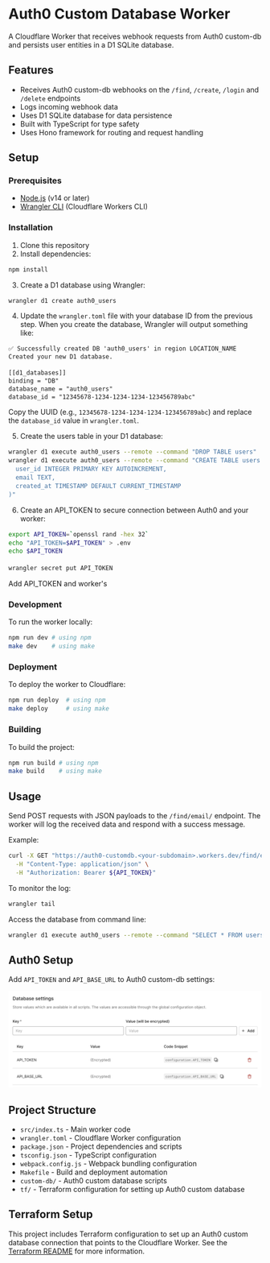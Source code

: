 # Auth0 Custom Database Worker

A Cloudflare Worker that receives webhook requests from Auth0 custom-db and persists user entities in a D1 SQLite database.

## Features

- Receives Auth0 custom-db webhooks on the `/find`, `/create`, `/login` and `/delete` endpoints
- Logs incoming webhook data
- Uses D1 SQLite database for data persistence
- Built with TypeScript for type safety
- Uses Hono framework for routing and request handling

## Setup

### Prerequisites

- [Node.js](https://nodejs.org/) (v14 or later)
- [Wrangler CLI](https://developers.cloudflare.com/workers/wrangler/get-started/) (Cloudflare Workers CLI)

### Installation

1. Clone this repository
2. Install dependencies:

```bash
npm install
```

3. Create a D1 database using Wrangler:

```bash
wrangler d1 create auth0_users
```

4. Update the `wrangler.toml` file with your database ID from the previous step. When you create the database, Wrangler will output something like:

```
✅ Successfully created DB 'auth0_users' in region LOCATION_NAME
Created your new D1 database.

[[d1_databases]]
binding = "DB"
database_name = "auth0_users"
database_id = "12345678-1234-1234-1234-123456789abc"
```

Copy the UUID (e.g., `12345678-1234-1234-1234-123456789abc`) and replace the `database_id` value in `wrangler.toml`.

5. Create the users table in your D1 database:

```bash
wrangler d1 execute auth0_users --remote --command "DROP TABLE users"
wrangler d1 execute auth0_users --remote --command "CREATE TABLE users (
  user_id INTEGER PRIMARY KEY AUTOINCREMENT,
  email TEXT,
  created_at TIMESTAMP DEFAULT CURRENT_TIMESTAMP
)"
```

6. Create an API_TOKEN to secure connection between Auth0 and your worker:

```bash
export API_TOKEN=`openssl rand -hex 32`
echo "API_TOKEN=$API_TOKEN" > .env
echo $API_TOKEN

wrangler secret put API_TOKEN
```
Add API_TOKEN and worker's 

### Development

To run the worker locally:

```bash
npm run dev # using npm
make dev    # using make
```

### Deployment

To deploy the worker to Cloudflare:

```bash
npm run deploy  # using npm
make deploy     # using make
```

### Building

To build the project:

```bash
npm run build # using npm
make build    # using make
```

## Usage

Send POST requests with JSON payloads to the `/find/email/` endpoint. The worker will log the received data and respond with a success message.

Example:

```bash
curl -X GET "https://auth0-customdb.<your-subdomain>.workers.dev/find/email/me@there.com" \
  -H "Content-Type: application/json" \
  -H "Authorization: Bearer ${API_TOKEN}" 
```

To monitor the log:

```bash
wrangler tail
```

Access the database from command line:

```bash
wrangler d1 execute auth0_users --remote --command "SELECT * FROM users"
```

## Auth0 Setup

Add `API_TOKEN` and `API_BASE_URL` to Auth0 custom-db settings:

![auth0 custom-db key value configuration](./images/custom-db-configuration.png)

## Project Structure

- `src/index.ts` - Main worker code
- `wrangler.toml` - Cloudflare Worker configuration
- `package.json` - Project dependencies and scripts
- `tsconfig.json` - TypeScript configuration
- `webpack.config.js` - Webpack bundling configuration
- `Makefile` - Build and deployment automation
- `custom-db/` - Auth0 custom database scripts
- `tf/` - Terraform configuration for setting up Auth0 custom database

## Terraform Setup

This project includes Terraform configuration to set up an Auth0 custom database connection that points to the Cloudflare Worker. See the [Terraform README](./tf/README.md) for more information.
